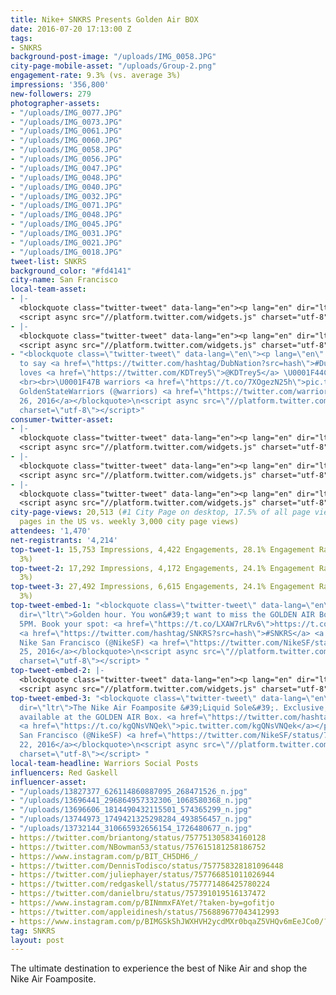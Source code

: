 ```yaml
---
title: Nike+ SNKRS Presents Golden Air BOX
date: 2016-07-20 17:13:00 Z
tags:
- SNKRS
background-post-image: "/uploads/IMG_0058.JPG"
city-page-mobile-asset: "/uploads/Group-2.png"
engagement-rate: 9.3% (vs. average 3%)
impressions: '356,800'
new-followers: 279
photographer-assets:
- "/uploads/IMG_0077.JPG"
- "/uploads/IMG_0073.JPG"
- "/uploads/IMG_0061.JPG"
- "/uploads/IMG_0060.JPG"
- "/uploads/IMG_0058.JPG"
- "/uploads/IMG_0056.JPG"
- "/uploads/IMG_0047.JPG"
- "/uploads/IMG_0048.JPG"
- "/uploads/IMG_0040.JPG"
- "/uploads/IMG_0032.JPG"
- "/uploads/IMG_0071.JPG"
- "/uploads/IMG_0048.JPG"
- "/uploads/IMG_0045.JPG"
- "/uploads/IMG_0031.JPG"
- "/uploads/IMG_0021.JPG"
- "/uploads/IMG_0018.JPG"
tweet-list: SNKRS
background_color: "#fd4141"
city-name: San Francisco
local-team-asset:
- |-
  <blockquote class="twitter-tweet" data-lang="en"><p lang="en" dir="ltr">.<a href="https://twitter.com/KDTrey5">@KDTrey5</a> &amp; <a href="https://twitter.com/Money23Green">@Money23Green</a> surprise <a href="https://twitter.com/hashtag/DubNation?src=hash">#DubNation</a> at the Golden Air Box! <a href="https://twitter.com/hashtag/SNKRS?src=hash">#SNKRS</a> <a href="https://t.co/7jXKqkhTPl">pic.twitter.com/7jXKqkhTPl</a></p>&mdash; GoldenStateWarriors (@warriors) <a href="https://twitter.com/warriors/status/757744698240868352">July 26, 2016</a></blockquote>
  <script async src="//platform.twitter.com/widgets.js" charset="utf-8"></script>
- |-
  <blockquote class="twitter-tweet" data-lang="en"><p lang="en" dir="ltr">.<a href="https://twitter.com/Money23Green">@Money23Green</a> &amp; <a href="https://twitter.com/KDTrey5">@KDTrey5</a> hangin&#39; with <a href="https://twitter.com/hashtag/DubNation?src=hash">#DubNation</a> at <a href="https://twitter.com/hashtag/SNKRS?src=hash">#SNKRS</a>. <a href="https://t.co/SVOEUjG9tj">pic.twitter.com/SVOEUjG9tj</a></p>&mdash; GoldenStateWarriors (@warriors) <a href="https://twitter.com/warriors/status/757753929337704448">July 26, 2016</a></blockquote>
  <script async src="//platform.twitter.com/widgets.js" charset="utf-8"></script>
- "<blockquote class=\"twitter-tweet\" data-lang=\"en\"><p lang=\"en\" dir=\"ltr\">Safe
  to say <a href=\"https://twitter.com/hashtag/DubNation?src=hash\">#DubNation</a>
  loves <a href=\"https://twitter.com/KDTrey5\">@KDTrey5</a> \U0001F44C\U0001F3FD
  <br><br>\U0001F47B warriors <a href=\"https://t.co/7XOgezN25h\">pic.twitter.com/7XOgezN25h</a></p>&mdash;
  GoldenStateWarriors (@warriors) <a href=\"https://twitter.com/warriors/status/757753111586873345\">July
  26, 2016</a></blockquote>\n<script async src=\"//platform.twitter.com/widgets.js\"
  charset=\"utf-8\"></script>"
consumer-twitter-asset:
- |-
  <blockquote class="twitter-tweet" data-lang="en"><p lang="en" dir="ltr">These two are really on the same squad...<br><br>Shouts to the whole <a href="https://twitter.com/Nike">@nike</a> family for a dope event <a href="https://twitter.com/hashtag/SNKRS?src=hash">#SNKRS</a> <a href="https://twitter.com/hashtag/GoldenAir?src=hash">#GoldenAir</a> <a href="https://t.co/4Rj8MHfx8n">pic.twitter.com/4Rj8MHfx8n</a></p>&mdash; ACEN. (@AYES0N) <a href="https://twitter.com/AYES0N/status/757809350706548737">July 26, 2016</a></blockquote>
  <script async src="//platform.twitter.com/widgets.js" charset="utf-8"></script>
- |-
  <blockquote class="twitter-tweet" data-lang="en"><p lang="en" dir="ltr">.<a href="https://twitter.com/NikeSF">@NikeSF</a> <a href="https://twitter.com/nikesportswear">@nikesportswear</a> <a href="https://twitter.com/hashtag/SNKRS?src=hash">#SNKRS</a> Golden Air was amazing! Thank you for showing the Bay ❤️❤️❤️ <a href="https://t.co/whWqCUGTJ2">pic.twitter.com/whWqCUGTJ2</a></p>&mdash; Theophilus Mitchell (@theo_mitchell) <a href="https://twitter.com/theo_mitchell/status/757263971820802049">July 24, 2016</a></blockquote>
  <script async src="//platform.twitter.com/widgets.js" charset="utf-8"></script>
- |-
  <blockquote class="twitter-tweet" data-lang="en"><p lang="en" dir="ltr">S/O <a href="https://twitter.com/NikeSF">@NikeSF</a> <a href="https://twitter.com/Nike">@nike</a> <a href="https://twitter.com/nikebasketball">@nikebasketball</a> &amp; BIG Thank you to <a href="https://twitter.com/KDTrey5">@KDTrey5</a> <a href="https://twitter.com/Money23Green">@Money23Green</a> for signing! <a href="https://twitter.com/ROSGO21">@ROSGO21</a> <a href="https://twitter.com/hashtag/GoldenAir?src=hash">#GoldenAir</a> <a href="https://twitter.com/hashtag/SNKRS?src=hash">#SNKRS</a> <a href="https://t.co/wQyi1I318h">pic.twitter.com/wQyi1I318h</a></p>&mdash; Mike (@mbwu11) <a href="https://twitter.com/mbwu11/status/757950076098453504">July 26, 2016</a></blockquote>
  <script async src="//platform.twitter.com/widgets.js" charset="utf-8"></script>
city-page-views: 20,513 (#1 City Page on desktop, 17.5% of all page views for city
  pages in the US vs. weekly 3,000 city page views)
attendees: '1,470'
net-registrants: '4,214'
top-tweet-1: 15,753 Impressions, 4,422 Engagements, 28.1% Engagement Rate ( vs. average
  3%)
top-tweet-2: 17,292 Impressions, 4,172 Engagements, 24.1% Engagement Rate ( vs. average
  3%)
top-tweet-3: 27,492 Impressions, 6,615 Engagements, 24.1% Engagement Rate ( vs. average
  3%)
top-tweet-embed-1: "<blockquote class=\"twitter-tweet\" data-lang=\"en\"><p lang=\"en\"
  dir=\"ltr\">Golden hour. You won&#39;t want to miss the GOLDEN AIR Box tonight,
  5PM. Book your spot: <a href=\"https://t.co/LXAW7rLRv6\">https://t.co/LXAW7rLRv6</a>
  <a href=\"https://twitter.com/hashtag/SNKRS?src=hash\">#SNKRS</a> <a href=\"https://t.co/Pj4MFUYv6J\">pic.twitter.com/Pj4MFUYv6J</a></p>&mdash;
  Nike San Francisco (@NikeSF) <a href=\"https://twitter.com/NikeSF/status/757630248083189760\">July
  25, 2016</a></blockquote>\n<script async src=\"//platform.twitter.com/widgets.js\"
  charset=\"utf-8\"></script> "
top-tweet-embed-2: |-
  <blockquote class="twitter-tweet" data-lang="en"><p lang="en" dir="ltr">Strike fast. More spots are open for the GOLDEN AIR Box. Book a spot: <a href="https://t.co/LXAW7rLRv6">https://t.co/LXAW7rLRv6</a> <a href="https://twitter.com/hashtag/SNKRS?src=hash">#SNKRS</a> <a href="https://t.co/AXIJAnWofC">pic.twitter.com/AXIJAnWofC</a></p>&mdash; Nike San Francisco (@NikeSF) <a href="https://twitter.com/NikeSF/status/757000611430821890">July 23, 2016</a></blockquote>
  <script async src="//platform.twitter.com/widgets.js" charset="utf-8"></script>
top-tweet-embed-3: "<blockquote class=\"twitter-tweet\" data-lang=\"en\"><p lang=\"en\"
  dir=\"ltr\">The Nike Air Foamposite &#39;Liquid Sole&#39;. Exclusive, limited packaging
  available at the GOLDEN AIR Box. <a href=\"https://twitter.com/hashtag/SNKRS?src=hash\">#SNKRS</a>
  <a href=\"https://t.co/kgQNsVNQek\">pic.twitter.com/kgQNsVNQek</a></p>&mdash; Nike
  San Francisco (@NikeSF) <a href=\"https://twitter.com/NikeSF/status/756638593892904964\">July
  22, 2016</a></blockquote>\n<script async src=\"//platform.twitter.com/widgets.js\"
  charset=\"utf-8\"></script> "
local-team-headline: Warriors Social Posts
influencers: Red Gaskell
influencer-asset:
- "/uploads/13827377_626114860887095_268471526_n.jpg"
- "/uploads/13696441_296864957332306_1068580368_n.jpg"
- "/uploads/13696606_1814490432115501_574365299_n.jpg"
- "/uploads/13744973_1749421325298284_493856457_n.jpg"
- "/uploads/13732144_310665932656154_1726480677_n.jpg"
- https://twitter.com/briantong/status/757751305834160128
- https://twitter.com/NBowman53/status/757615181258186752
- https://www.instagram.com/p/BIT_CH5DH6_/
- https://twitter.com/DennisTodisco/status/757758328181096448
- https://twitter.com/juliephayer/status/757766851011026944
- https://twitter.com/redgaskell/status/757771486425780224
- https://twitter.com/danielbru/status/757391019516137472
- https://www.instagram.com/p/BINmmxFAYet/?taken-by=gofitjo
- https://twitter.com/appleidinesh/status/756889677043412993
- https://www.instagram.com/p/BIMGSkShJWXHVH2ycdMXr0bqaZ5VHQv6mEeJCo0/?taken-by=missgallo
tag: SNKRS
layout: post
---
```


The ultimate destination to experience the best of Nike Air and shop the Nike Air Foamposite.
